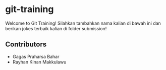 # git-training

Welcome to Git Training!
Silahkan tambahkan nama kalian di bawah ini dan berikan jokes terbaik kalian di folder submission!

## Contributors

- Gagas Praharsa Bahar
- Rayhan Kinan Makkulawu
